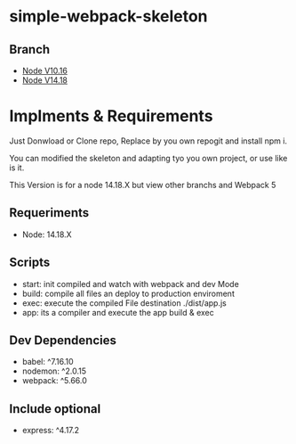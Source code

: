 # simple-webpack-skeleton

## Branch
  - [Node V10.16](https://github.com/csalazart/simple-webpack-skeleton/tree/vnode-10.16)
  - [Node V14.18](https://github.com/csalazart/simple-webpack-skeleton/tree/vnode-14.18)

# Implments & Requirements

 Just Donwload or Clone repo, Replace by you own repogit and install npm i.

You can modified the skeleton and adapting tyo you own project, or use like is it.

This Version is for a node 14.18.X but view other branchs and Webpack 5

## Requeriments
   - Node: 14.18.X

## Scripts
  - start: init compiled and watch with webpack and dev Mode
  - build: compile all files an deploy to production enviroment
  - exec: execute the compiled File destination ./dist/app.js
  - app: its a compiler and execute the app build & exec 

## Dev Dependencies
  - babel: ^7.16.10
  - nodemon: ^2.0.15
  - webpack: ^5.66.0

## Include optional  
  - express: ^4.17.2
